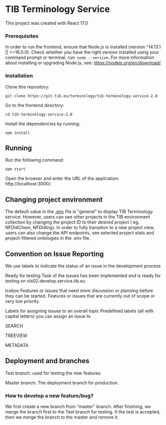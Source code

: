 # TIB Terminology Service

This project was created with React 17.0

### Prerequisites

In order to run the frontend, ensure that Node.js is installed (version ^14.13.1 || >=16.0.0). Check whether you have the right version installed using your command prompt or terminal, run: `node --version`. For more information about installing or upgrading Node.js, see: https://nodejs.org/en/download/.

### Installation

Clone this repository:

    git clone https://git.tib.eu/terminology/tib-terminology-service-2.0

Go to the frontend directory:

    cd tib-terminology-service-2.0

Install the dependencies by running:

    npm install

## Running

Run the following command:

    npm start 

Open the browser and enter the URL of the application: http://localhost:3000/.

## Changing project environment

The default value in the [.env](https://git.tib.eu/terminology/tib-terminology-service-2.0/-/blob/master/.env) file is "general" to display TIB Terminology service. However, users can see other projects in the TIB environment collection by changing the project ID to their desired project ( eg. NFDI4Chem, NFDI4Ing). In order to fully transition to a new project view, users can also change the API endpoints, see selected project stats and project-filtered ontologies in the .env file.


## Convention on Issue Reporting
We use labels to indicate the status of an issue in the development process

Ready for testing
Task of the issues has been implemented and is ready for testing on ols02.develop.service.tib.eu

Icebox
Features or issues that need more discussion or planning before they can be started. Features or issues that are currently out of scope or very low priority.

Labels for assigning issues to an overall topic
Predefined labels (all with capital letters) you can assign an issue to

SEARCH

TREEVIEW

METADATA

## Deployment and branches

Test branch: used for testing the new features

Master branch: The deployment branch for production.

### How to develop a new feature/bug?

We first create a new branch from "master" branch. After finishing, we merge the branch first to the Test branch for testing. It the test is accepted, then we merge the branch to the master and remove it. 





